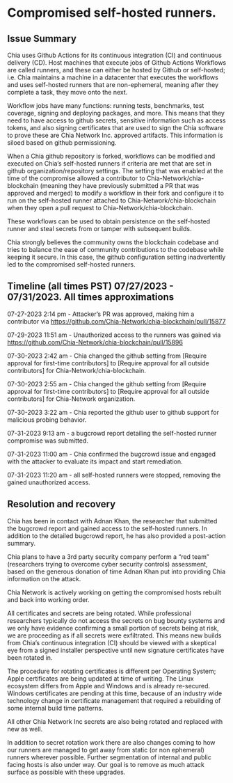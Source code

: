 # Compromised self-hosted runners.

## Issue Summary

Chia uses Github Actions for its continuous integration (CI) and continuous delivery (CD).
Host machines that execute jobs of Github Actions Workflows are called runners, and these can either be hosted by Github or self-hosted; i.e. Chia maintains a machine in a datacenter that executes the workflows and uses self-hosted runners that are non-ephemeral, meaning after they complete a task, they move onto the next.

Workflow jobs have many functions: running tests, benchmarks, test coverage, signing and deploying packages, and more. This means that they need to have access to github secrets, sensitive information such as access tokens, and also signing certificates that are used to sign the Chia software to prove these are Chia Network Inc. approved artifacts. This information is siloed based on github permissioning.

When a Chia github repository is forked, workflows can be modified and executed on Chia’s self-hosted runners if criteria are met that are set in github organization/repository settings.
The setting that was enabled at the time of the compromise allowed a contributor to Chia-Network/chia-blockchain (meaning they have previously submitted a PR that was approved and merged) to modify a workflow in their fork and configure it to run on the self-hosted runner attached to Chia-Network/chia-blockchain when they open a pull request to Chia-Network/chia-blockchain.

These workflows can be used to obtain persistence on the self-hosted runner and steal secrets from or tamper with subsequent builds.

Chia strongly believes the community owns the blockchain codebase and tries to balance the ease of community contributions to the codebase while keeping it secure. In this case, the github configuration setting inadvertently led to the compromised self-hosted runners.


## Timeline (all times PST) 07/27/2023 - 07/31/2023. All times approximations

07-27-2023 2:14 pm - Attacker’s PR was approved, making him a contributor via
https://github.com/Chia-Network/chia-blockchain/pull/15877

07-29-2023 11:51 am - Unauthorized access to the runners was gained via https://github.com/Chia-Network/chia-blockchain/pull/15896

07-30-2023 2:42 am - Chia changed the github setting from [Require approval for first-time contributors] to [Require approval for all outside contributors] for Chia-Network/chia-blockchain.

07-30-2023 2:55 am - Chia changed the github setting from [Require approval for first-time contributors] to [Require approval for all outside contributors] for Chia-Network organization.

07-30-2023 3:22 am - Chia reported the github user to github support for malicious probing behavior.

07-31-2023 9:13 am - a bugcrowd report detailing the self-hosted runner compromise was submitted.

07-31-2023 11:00 am - Chia confirmed the bugcrowd issue and engaged with the attacker to evaluate its impact and start remediation. 

07-31-2023 11:20 am - all self-hosted runners were stopped, removing the gained unauthorized access.



## Resolution and recovery

Chia has been in contact with Adnan Khan, the researcher that submitted the bugcrowd report and gained access to the self-hosted runners. In addition to the detailed bugcrowd report, he has also provided a post-action summary.

Chia plans to have a 3rd party security company perform a “red team” (researchers trying to overcome cyber security controls) assessment, based on the generous donation of time Adnan Khan put into providing Chia information on the attack. 

Chia Network is actively working on getting the compromised hosts rebuilt and back into working order.

All certificates and secrets are being rotated. While professional researchers typically do not access the secrets on bug bounty systems and we only have evidence confirming a small portion of secrets being at risk, we are proceeding as if all secrets were exfiltrated. This means new builds from Chia’s continuous integration (CI) should be viewed with a skeptical eye from a signed installer perspective until new signature certificates have been rotated in. 

The procedure for rotating certificates is different per Operating System; Apple certificates are being updated at time of writing. The Linux ecosystem differs from Apple and Windows and is already re-secured. Windows certificates are pending at this time, because of an industry wide technology change in certificate management that required a rebuilding of some internal build time patterns.  

All other Chia Network Inc secrets are also being rotated and replaced with new as well. 

In addition to secret rotation work there are also changes coming to how our runners are managed to get away from static (or non ephemeral) runners wherever possible. Further segmentation of internal and public facing hosts is also under way. Our goal is to remove as much attack surface as possible with these upgrades.



